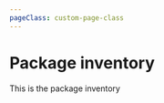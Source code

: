 ```yaml
---
pageClass: custom-page-class
---
```


# Package inventory

This is the package inventory

</br>

<packageInventory />
